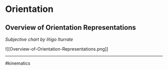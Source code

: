 # Orientation

## Overview of Orientation Representations

*Subjective chart by Iñigo Iturrate*

![[Overview-of-Orientation-Representations.png]]



---
#kinematics 

